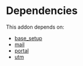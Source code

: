 # Dependencies

This addon depends on:

- [base_setup](../../../../odoo-bringout-oca-ocb-base_setup)
- [mail](../../../../odoo-bringout-oca-ocb-mail)
- [portal](../../../../../oca-ocb-website/odoo-bringout-oca-ocb-portal)
- [utm](../../../../odoo-bringout-oca-ocb-utm)
